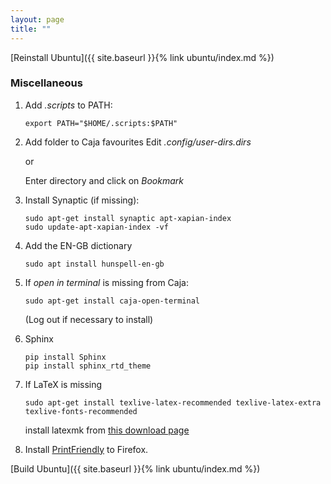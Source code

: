 ```yaml
---
layout: page
title: ""
---
```


[Reinstall Ubuntu]({{ site.baseurl }}{% link ubuntu/index.md %})

### Miscellaneous

1. Add *.scripts* to PATH:
    ```console
    export PATH="$HOME/.scripts:$PATH"
    ```

1. Add folder to Caja favourites
  Edit *.config/user-dirs.dirs*

    or

    Enter directory and click on *Bookmark*

1. Install Synaptic (if missing):
    ```console
    sudo apt-get install synaptic apt-xapian-index
    sudo update-apt-xapian-index -vf
    ```

1. Add the EN-GB dictionary
    ```console
    sudo apt install hunspell-en-gb
    ```

1. If *open in terminal* is missing from Caja:
    ``` console
    sudo apt-get install caja-open-terminal
    ```
    (Log out if necessary to install)

1. Sphinx
    ```console
    pip install Sphinx
    pip install sphinx_rtd_theme
    ```

1. If LaTeX is missing
    ```console
    sudo apt-get install texlive-latex-recommended texlive-latex-extra texlive-fonts-recommended

    ```
    install latexmk from [this download page](https://packages.ubuntu.com/xenial/all/latexmk/download)


1. Install [PrintFriendly](https://www.printfriendly.com/) to Firefox.

[Build Ubuntu]({{ site.baseurl }}{% link ubuntu/index.md %})
